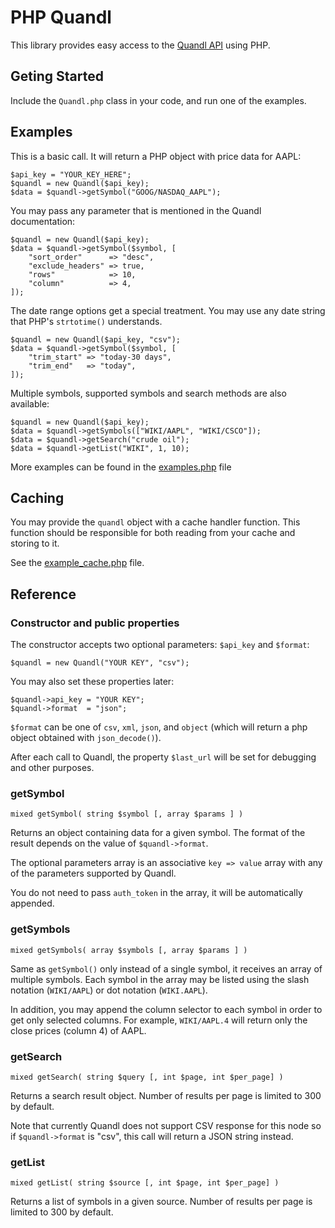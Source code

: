 PHP Quandl
==========

This library provides easy access to the 
[Quandl API](https://www.quandl.com/help/api) 
using PHP.


Geting Started
--------------

Include the `Quandl.php` class in your code, and run one of 
the examples. 


Examples
--------

This is a basic call. It will return a PHP object with price
data for AAPL:

	$api_key = "YOUR_KEY_HERE";
	$quandl = new Quandl($api_key);
	$data = $quandl->getSymbol("GOOG/NASDAQ_AAPL");

You may pass any parameter that is mentioned in the Quandl
documentation:

	$quandl = new Quandl($api_key);
	$data = $quandl->getSymbol($symbol, [
		"sort_order"      => "desc",
		"exclude_headers" => true,
		"rows"            => 10,
		"column"          => 4, 
	]);


The date range options get a special treatment. You may use
any date string that PHP's `strtotime()` understands.

	$quandl = new Quandl($api_key, "csv");
	$data = $quandl->getSymbol($symbol, [
		"trim_start" => "today-30 days",
		"trim_end"   => "today",
	]);

Multiple symbols, supported symbols and search methods are also 
available:

	$quandl = new Quandl($api_key);
	$data = $quandl->getSymbols(["WIKI/AAPL", "WIKI/CSCO"]);
	$data = $quandl->getSearch("crude oil");
	$data = $quandl->getList("WIKI", 1, 10);


More examples can be found in the [examples.php](https://github.com/DannyBen/php-quandl/blob/master/examples.php) file 

Caching
-------

You may provide the `quandl` object with a cache handler function.
This function should be responsible for both reading from your cache and storing to it. 

See the [example_cache.php](https://github.com/DannyBen/php-quandl/blob/master/example_cache.php) file.


Reference
---------

### Constructor and public properties

The constructor accepts two optional parameters: `$api_key` and `$format`:

	$quandl = new Quandl("YOUR KEY", "csv");

You may also set these properties later:

	$quandl->api_key = "YOUR KEY";
	$quandl->format  = "json";

`$format` can be one of `csv`, `xml`, `json`, and `object` (which will return a php object obtained with `json_decode()`).

After each call to Quandl, the property `$last_url` will be set 
for debugging and other purposes.


### getSymbol

`mixed getSymbol( string $symbol [, array $params ] )`

Returns an object containing data for a given symbol. The format
of the result depends on the value of `$quandl->format`.

The optional parameters array is an associative `key => value`
array with any of the parameters supported by Quandl.

You do not need to pass `auth_token` in the array, it will be 
automatically appended.


### getSymbols

`mixed getSymbols( array $symbols [, array $params ] )`

Same as `getSymbol()` only instead of a single symbol, it receives
an array of multiple symbols. Each symbol in the array may be 
listed using the slash notation (`WIKI/AAPL`) or dot notation 
(`WIKI.AAPL`).

In addition, you may append the column selector to each symbol in 
order to get only selected columns. For example, `WIKI/AAPL.4` will 
return only the close prices (column 4) of AAPL.


### getSearch

`mixed getSearch( string $query [, int $page, int $per_page] )`

Returns a search result object. Number of results per page is 
limited to 300 by default.

Note that currently Quandl does not support CSV response for this 
node so if `$quandl->format` is "csv", this call will return a JSON
string instead.


### getList

`mixed getList( string $source [, int $page, int $per_page] )`

Returns a list of symbols in a given source. Number of results per page
is limited to 300 by default.

